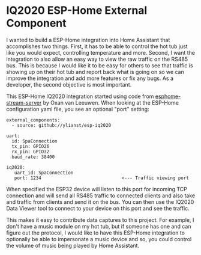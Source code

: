 # IQ2020 ESP-Home External Component

I wanted to build a ESP-Home integration into Home Assistant that accomplishes two things. First, it has to be able to control the hot tub just like you would expect, controlling temperature and more. Second, I want the integration to also allow an easy way to view the raw traffic on the RS485 bus. This is because I would like it to be easy for others to see that traffic is showing up on their hot tub and report back what is going on so we can improve the integration and add more features or fix any bugs. As a developer, the second objective is most important.

This ESP-Home IQ2020 integration started using code from [esphome-stream-server](https://github.com/oxan/esphome-stream-server) by Oxan van Leeuwen. When looking at the ESP-Home configuration yaml file, you see an optional "port" setting:

```
external_components:
  - source: github://ylianst/esp-iq2020

uart:
  id: SpaConnection
  tx_pin: GPIO26
  rx_pin: GPIO32
  baud_rate: 38400

iq2020:
   uart_id: SpaConnection
   port: 1234                              <--- Traffic viewing port
```

When specified the ESP32 device will listen to this port for incoming TCP connection and will send all RS485 traffic to connected clients and also take and traffic from clients and send it on the bus. You can then use the IQ2020 Data Viewer tool to connect to your device on this port and see the traffic.

This makes it easy to contribute data captures to this project. For example, I don't have a music module on my hot tub, but if someone has one and can figure out the protocol, I would like to have this ESP-Home integration to optionally be able to impersonate a music device and so, you could control the volume of music being played by Home Assistant.
